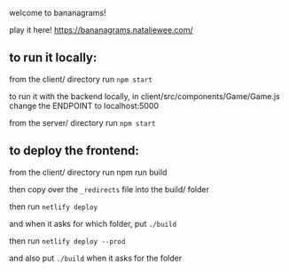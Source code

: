 welcome to bananagrams!

play it here! https://bananagrams.nataliewee.com/


## to run it locally:

from the client/ directory run `npm start`

to run it with the backend locally, in client/src/components/Game/Game.js change the ENDPOINT to localhost:5000

from the server/ directory run `npm start`

## to deploy the frontend:

from the client/ directory run npm run build

then copy over the `_redirects` file into the build/ folder

then run `netlify deploy`

and when it asks for which folder, put `./build`

then run `netlify deploy --prod`

and also put `./build` when it asks for the folder
